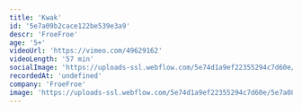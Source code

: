 ```yaml
---
title: 'Kwak'
id: '5e7a09b2cace122be539e3a9'
descr: 'FroeFroe'
age: '5+'
videoUrl: 'https://vimeo.com/49629162'
videoLength: '57 min'
socialImage: 'https://uploads-ssl.webflow.com/5e74d1a9ef22355294c7d60e/5e7a08e987269326ff087e3b_Froefroe_kwak.jpg'
recordedAt: 'undefined'
company: 'FroeFroe'
image: 'https://uploads-ssl.webflow.com/5e74d1a9ef22355294c7d60e/5e7a08e987269326ff087e3b_Froefroe_kwak.jpg'
---
```

